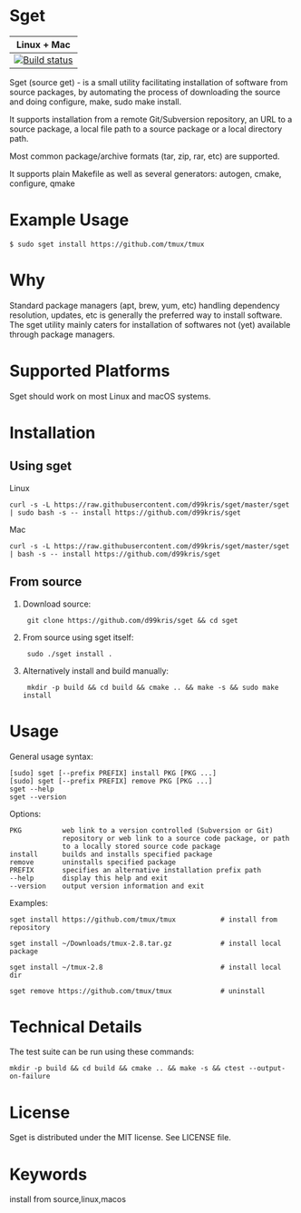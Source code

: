 Sget
====

| **Linux + Mac** |
|-----------------|
| [![Build status](https://travis-ci.org/d99kris/sget.svg?branch=master)](https://travis-ci.org/d99kris/sget) |

Sget (source get) - is a small utility facilitating installation of software from source
packages, by automating the process of downloading the source and doing configure, make,
sudo make install.

It supports installation from a remote Git/Subversion repository, an URL to a source package,
a local file path to a source package or a local directory path.

Most common package/archive formats (tar, zip, rar, etc) are supported.

It supports plain Makefile as well as several generators: autogen, cmake, configure, qmake

Example Usage
=============

    $ sudo sget install https://github.com/tmux/tmux

Why
===
Standard package managers (apt, brew, yum, etc) handling dependency resolution,
updates, etc is generally the preferred way to install software. The sget
utility mainly caters for installation of softwares not (yet) available through
package managers. 

Supported Platforms
===================
Sget should work on most Linux and macOS systems.

Installation
============

Using sget
----------

Linux

    curl -s -L https://raw.githubusercontent.com/d99kris/sget/master/sget | sudo bash -s -- install https://github.com/d99kris/sget

Mac

    curl -s -L https://raw.githubusercontent.com/d99kris/sget/master/sget | bash -s -- install https://github.com/d99kris/sget

From source
-----------
1. Download source:

        git clone https://github.com/d99kris/sget && cd sget

2. From source using sget itself:

        sudo ./sget install . 

3. Alternatively install and build manually:

        mkdir -p build && cd build && cmake .. && make -s && sudo make install

Usage
=====

General usage syntax:

    [sudo] sget [--prefix PREFIX] install PKG [PKG ...]
    [sudo] sget [--prefix PREFIX] remove PKG [PKG ...]
    sget --help
    sget --version

Options:

    PKG          web link to a version controlled (Subversion or Git) 
                 repository or web link to a source code package, or path 
                 to a locally stored source code package
    install      builds and installs specified package
    remove       uninstalls specified package
    PREFIX       specifies an alternative installation prefix path
    --help       display this help and exit
    --version    output version information and exit

Examples:

    sget install https://github.com/tmux/tmux           # install from repository

    sget install ~/Downloads/tmux-2.8.tar.gz            # install local package

    sget install ~/tmux-2.8                             # install local dir

    sget remove https://github.com/tmux/tmux            # uninstall

Technical Details
=================
The test suite can be run using these commands:

    mkdir -p build && cd build && cmake .. && make -s && ctest --output-on-failure

License
=======
Sget is distributed under the MIT license. See LICENSE file.

Keywords
========
install from source,linux,macos


